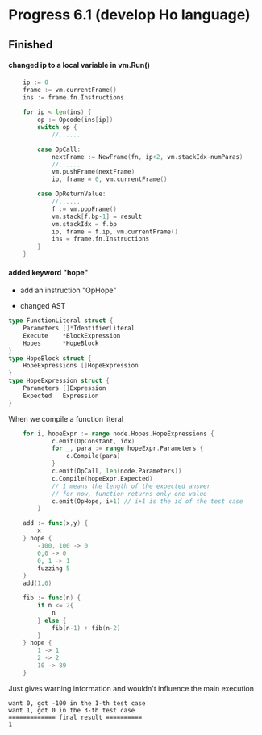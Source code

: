 # Progress 6.1 (develop Ho language)
## Finished
#### changed ip to a local variable in vm.Run()
``` go
	ip := 0
	frame := vm.currentFrame()
	ins := frame.fn.Instructions
	
	for ip < len(ins) {
		op := Opcode(ins[ip])
		switch op {
			//......

		case OpCall:
			nextFrame := NewFrame(fn, ip+2, vm.stackIdx-numParas)
			//......
			vm.pushFrame(nextFrame)
			ip, frame = 0, vm.currentFrame()

		case OpReturnValue:
			//......
			f := vm.popFrame()
			vm.stack[f.bp-1] = result
			vm.stackIdx = f.bp
			ip, frame = f.ip, vm.currentFrame()
			ins = frame.fn.Instructions
		}
	}
```

#### added keyword "hope"
- add an instruction "OpHope"

- changed AST
```go
type FunctionLiteral struct {
	Parameters []*IdentifierLiteral
	Execute    *BlockExpression
	Hopes      *HopeBlock
}
type HopeBlock struct {
	HopeExpressions []HopeExpression
}
type HopeExpression struct {
	Parameters []Expression
	Expected   Expression
}
```
When we compile a function literal
```go
	for i, hopeExpr := range node.Hopes.HopeExpressions {
			c.emit(OpConstant, idx)
			for _, para := range hopeExpr.Parameters {
				c.Compile(para)
			}
			c.emit(OpCall, len(node.Parameters))
			c.Compile(hopeExpr.Expected)
			// 1 means the length of the expected answer
			// for now, function returns only one value
			c.emit(OpHope, i+1) // i+1 is the id of the test case
		}
```

```Go
	add := func(x,y) {
		x
	} hope {
		-100, 100 -> 0
		0,0 -> 0
		0, 1 -> 1
		fuzzing 5
	}
	add(1,0)
```
```Go
	fib := func(n) {
		if n <= 2{
			n
		} else {
			fib(n-1) + fib(n-2)
		}
	} hope {
		1 -> 1
		2 -> 2
		10 -> 89
	}
```
Just gives warning information and wouldn't influence the main execution
```
want 0, got -100 in the 1-th test case
want 1, got 0 in the 3-th test case
============= final result ==========
1
```
